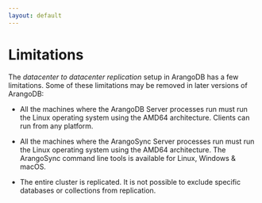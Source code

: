 ```yaml
---
layout: default
---
```

<!-- don't edit here, it's from https://@github.com/arangodb/arangosync.git / docs/Manual/ -->
Limitations
===========

The _datacenter to datacenter replication_ setup in ArangoDB has a few limitations.
Some of these limitations may be removed in later versions of ArangoDB:

- All the machines where the ArangoDB Server processes run must run the Linux
  operating system using the AMD64 architecture. Clients can run from any platform.

- All the machines where the ArangoSync Server processes run must run the Linux
  operating system using the AMD64 architecture.
  The ArangoSync command line tools is available for Linux, Windows & macOS.

- The entire cluster is replicated. It is not possible to exclude specific
  databases or collections from replication.
